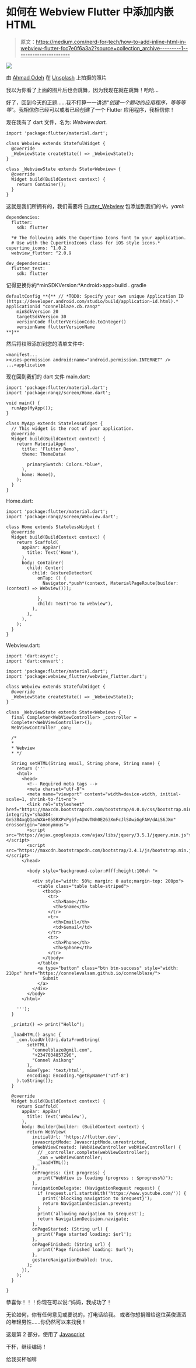 # 如何在 Webview Flutter 中添加内嵌 HTML

> 原文：<https://medium.com/nerd-for-tech/how-to-add-inline-html-in-webview-flutter-fcc7e0f6a3a2?source=collection_archive---------1----------------------->

![](img/53e9de0aa093bdf269bccc1c29e4e2ce.png)

由 [Ahmad Odeh](https://unsplash.com/@aoddeh?utm_source=medium&utm_medium=referral) 在 [Unsplash](https://unsplash.com?utm_source=medium&utm_medium=referral) 上拍摄的照片

我以为你看了上面的图片后也会跳舞，因为我现在就在跳舞！哈哈…

好了，回到今天的正题……我不打算一一讲述“*创建一个颤动的应用程序，等等等等*”。我相信你已经可以或者已经创建了一个 Flutter 应用程序，我相信你！

现在我有了 dart 文件，名为: *Webview.dart.*

```
import 'package:flutter/material.dart';

class Webview extends StatefulWidget {
  @override
  _WebviewState createState() => _WebviewState();
}

class _WebviewState extends State<Webview> {
  @override
  Widget build(BuildContext context) {
    return Container();
  }
}
```

这就是我们所拥有的，我们需要将 [Flutter_Webview](https://pub.dev/packages/webview_flutter) 包添加到我们的*中。yaml:*

```
dependencies:
  flutter:
    sdk: flutter

  *# The following adds the Cupertino Icons font to your application.
  # Use with the CupertinoIcons class for iOS style icons.* cupertino_icons: ^1.0.2
  webview_flutter: ^2.0.9

dev_dependencies:
  flutter_test:
    sdk: flutter
```

记得更换你的*minSDKVersion:*Android>app>build . gradle

```
defaultConfig **{** // *TODO: Specify your own unique Application ID (https://developer.android.com/studio/build/application-id.html).* applicationId "connelblaze.cb.ranqz"
    minSdkVersion 20
    targetSdkVersion 30
    versionCode flutterVersionCode.toInteger()
    versionName flutterVersionName
**}**
```

然后将权限添加到您的清单文件中:

```
<manifest...
><uses-permission android:name="android.permission.INTERNET" />
...<application
```

现在回到我们的 dart 文件 main.dart:

```
import 'package:flutter/material.dart';
import 'package:ranqz/screen/Home.dart';

void main() {
  runApp(MyApp());
}

class MyApp extends StatelessWidget {
  // This widget is the root of your application.
  @override
  Widget build(BuildContext context) {
    return MaterialApp(
      title: 'Flutter Demo',
      theme: ThemeData(

        primarySwatch: Colors.*blue*,
      ),
      home: Home(),
    );
  }
}
```

Home.dart:

```
import 'package:flutter/material.dart';
import 'package:ranqz/screen/Webview.dart';

class Home extends StatelessWidget {
  @override
  Widget build(BuildContext context) {
    return Scaffold(
      appBar: AppBar(
        title: Text('Home'),
      ),
      body: Container(
        child: Center(
          child: GestureDetector(
            onTap: () {
              Navigator.*push*(context, MaterialPageRoute(builder: (context) => Webview()));

            },
            child: Text("Go to webview"),
          ),
        ),
      ),
    );
  }
}
```

Webview.dart:

```
import 'dart:async';
import 'dart:convert';

import 'package:flutter/material.dart';
import 'package:webview_flutter/webview_flutter.dart';

class Webview extends StatefulWidget {
  @override
  _WebviewState createState() => _WebviewState();
}

class _WebviewState extends State<Webview> {
  final Completer<WebViewController> _controller =
  Completer<WebViewController>();
  WebViewController _con;

  /*
  *
  * Webview
  * */

  String setHTML(String email, String phone, String name) {
    return ('''
    <html>
      <head>
        <!-- Required meta tags -->
        <meta charset="utf-8">
        <meta name="viewport" content="width=device-width, initial-scale=1, shrink-to-fit=no">
        <link rel="stylesheet" href="https://maxcdn.bootstrapcdn.com/bootstrap/4.0.0/css/bootstrap.min.css" integrity="sha384-Gn5384xqQ1aoWXA+058RXPxPg6fy4IWvTNh0E263XmFcJlSAwiGgFAW/dAiS6JXm" crossorigin="anonymous">
        <script src="https://ajax.googleapis.com/ajax/libs/jquery/3.5.1/jquery.min.js"></script>
        <script src="https://maxcdn.bootstrapcdn.com/bootstrap/3.4.1/js/bootstrap.min.js"></script>
      </head>

        <body style="background-color:#fff;height:100vh ">

          <div style="width: 50%; margin: 0 auto;margin-top: 200px">
            <table class="table table-striped">
              <tbody>
                <tr>
                  <th>Name</th>
                  <th>$name</th>
                </tr>
                <tr>
                  <th>Email</th>
                  <td>$email</td>
                </tr>
                <tr>
                  <th>Phone</th>
                  <th>$phone</th>
                </tr>
              </tbody>
            </table>
            <a type="button" class="btn btn-success" style="width: 210px" href="https://connelevalsam.github.io/connelblaze/">
              Submit
            </a>
          </div>
        </body>
      </html>

    ''');
  }

  _printz() => print("Hello");

  _loadHTML() async {
    _con.loadUrl(Uri.dataFromString(
        setHTML(
          "connelblaze@gmil.com",
          "+2347034857296",
          "Connel Asikong"
        ),
        mimeType: 'text/html',
        encoding: Encoding.*getByName*('utf-8')
    ).toString());
  }

  @override
  Widget build(BuildContext context) {
    return Scaffold(
      appBar: AppBar(
        title: Text('Webview'),
      ),
      body: Builder(builder: (BuildContext context) {
        return WebView(
          initialUrl: 'https://flutter.dev',
          javascriptMode: JavascriptMode.unrestricted,
          onWebViewCreated: (WebViewController webViewController) {
            // _controller.complete(webViewController);
            _con = webViewController;
            _loadHTML();
          },
          onProgress: (int progress) {
            print("WebView is loading (progress : $progress%)");
          },
          navigationDelegate: (NavigationRequest request) {
            if (request.url.startsWith('https://www.youtube.com/')) {
              print('blocking navigation to $request}');
              return NavigationDecision.prevent;
            }
            print('allowing navigation to $request');
            return NavigationDecision.navigate;
          },
          onPageStarted: (String url) {
            print('Page started loading: $url');
          },
          onPageFinished: (String url) {
            print('Page finished loading: $url');
          },
          gestureNavigationEnabled: true,
        );
      }),
    );
  }

}
```

恭喜你！！！你现在可以说:“妈妈，我成功了！

无论如何，你有任何意见或要说的，打电话给我。
或者你想捐赠给这位英俊潇洒的年轻男性……你仍然可以来找我！

这是第 2 部分，使用了 [Javascript](https://connelblaze.medium.com/working-with-javascript-in-webview-flutter-639ee09124af)

干杯，继续编码！

给我买杯咖啡